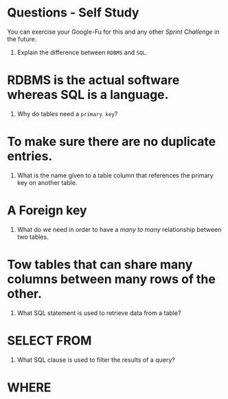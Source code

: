 # Questions - Self Study

You can exercise your Google-Fu for this and any other _Sprint Challenge_ in the future.

1.  Explain the difference between `RDBMS` and `SQL`.

# RDBMS is the actual software whereas SQL is a language.

1.  Why do tables need a `primary key`?

# To make sure there are no duplicate entries.

1.  What is the name given to a table column that references the primary key
    on another table.

# A Foreign key

1.  What do we need in order to have a _many to many_ relationship between two
    tables.

# Tow tables that can share many columns between many rows of the other.

1.  What SQL statement is used to retrieve data from a table?

# SELECT FROM

1.  What SQL clause is used to filter the results of a query?

# WHERE
